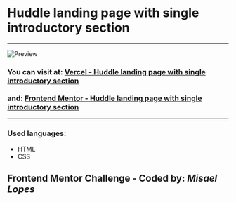 <h1> Huddle landing page with single introductory section </h1>
<hr>
<img src="https://user-images.githubusercontent.com/66078558/129281715-f5fdd17c-e27a-4b82-aac5-60fd228c14dc.png" alt="Preview">
<h3>You can visit at: <a href="https://huddlelandingpage-rosy.vercel.app/" target="_blank">Vercel - Huddle landing page with single introductory section</a>
<br><br> and: <a href="https://www.frontendmentor.io/solutions/huddle-landing-page-html5-css3-flex-dWu8znDir" target="_blank">Frontend Mentor - Huddle landing page with single introductory section</a>
</h3>
<hr>
<h3>Used languages:</h3>
<ul>
  <li>HTML</li>
  <li>CSS</li>
 </ul>
<h2> Frontend Mentor Challenge - Coded by: <em>Misael Lopes </em></h2>

